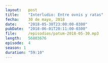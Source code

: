 ```yaml
---
layout:   post
title:    "Interludio: Entre ovnis y ratas"
fecha:    30 de mayo, 2018
date:     "2018-05-30T23:00:00-0300"
pubDate:  "2018-06-01T20:11:00-0300"
file:     /episodios/patum-2018-05-30.mp3
length:   56803676
episode:  4
season: 1
duration: "59:10"
---
```

